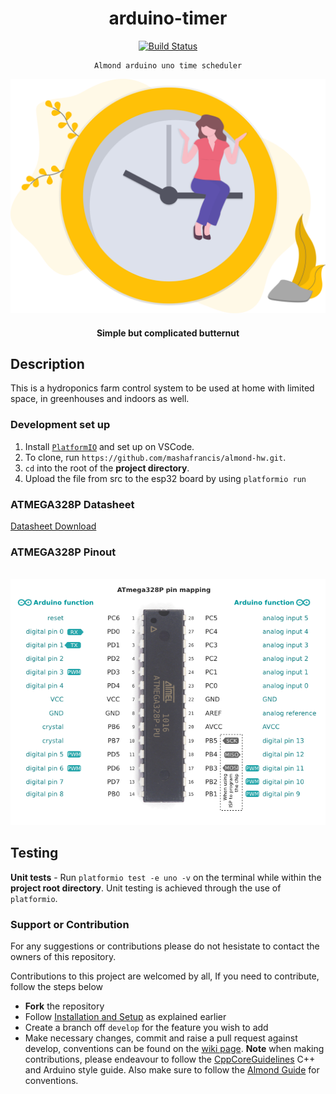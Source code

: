 <div align="center">

# arduino-timer

[![Build Status](https://travis-ci.org/mashafrancis/arduino-timer.svg?branch=develop)](https://travis-ci.org/mashafrancis/arduino-timer)

</div>

<div align="center">

    Almond arduino uno time scheduler

  [![Butternut](../public/img/readme.svg)](https://almond.com)

  #### Simple but complicated butternut

</div>

## Description
This is a hydroponics farm control system to be used at home with limited space, in greenhouses and indoors as well.

### Development set up
1. Install [`PlatformIO`](https://docs.platformio.org/en/latest/ide/vscode.html#ide-vscode) and set up on VSCode.
2. To clone, run `https://github.com/mashafrancis/almond-hw.git`.
3. `cd` into the root of the **project directory**.
4. Upload the file from src to the esp32 board by using `platformio run`

### ATMEGA328P Datasheet
[Datasheet Download](https://www.mouser.com/pdfdocs/Gravitech_ATMEGA328_datasheet.pdf)

### ATMEGA328P Pinout
<br />
<img width="1440" alt="almond-screenshot" src="../public/img/atmega328p.png">
<br />


## Testing

**Unit tests** - Run `platformio test -e uno -v` on the terminal while within the **project root directory**. Unit testing is achieved through the use of `platformio`.

### Support or Contribution

For any suggestions or contributions please do not hesistate to contact the owners of this repository.

Contributions to this project are welcomed by all, If you need to contribute, follow the steps below

- **Fork** the repository
- Follow [Installation and Setup](#installation) as explained earlier
- Create a branch off `develop` for the feature you wish to add
- Make necessary changes, commit and raise a pull request against develop, conventions can be found on the [wiki page](https://github.com/mashafrancis/almond-hw/wiki).
  **Note** when making contributions, please endeavour to follow the [CppCoreGuidelines](https://github.com/isocpp/CppCoreGuidelines/blob/master/CppCoreGuidelines.md) C++ and Arduino style guide. Also make sure to follow the [Almond Guide](https://github.com/mashafrancis/almond-hw/wiki) for conventions.

